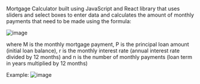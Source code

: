 Mortgage Calculator built using JavaScript and React library that uses sliders and select boxes to enter data and calculates the amount of monthly payments that need to be made using the formula:

![image](https://github.com/sadafsayeed/mortgage-calculator/assets/121372300/b05923e0-3ad5-45a1-a20f-ab7334267ccf)

where M is the monthly mortgage payment, P is the principal loan amount (initial loan balance), r is the monthly interest rate (annual interest rate divided by 12 months) and n is the number of monthly payments (loan term in years multiplied by 12 months)


Example:
![image](https://github.com/sadafsayeed/mortgage-calculator/assets/121372300/0edd556b-2ba7-4dbc-914d-7e9c0d42716c)
